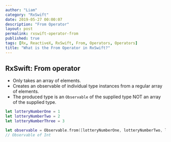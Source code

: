 ```yaml
---
author: "Liam"
category: "RxSwift"
date: 2019-05-27 00:00:07
description: "From Operator"
layout: post
permalink: rxswift-operator-from
published: true
tags: [Rx, ReactiveX, RxSwift, From, Operators, Operators]
title: "What is the From Operator in RxSwift?"
---
```


## RxSwift: From operator

- Only takes an array of elements.
- Creates an observable of individual type instances from a regular array of elements.
- The produced type is an `Observable` of the supplied type NOT an array of the supplied type.

```swift
let lotteryNumberOne = 1
let lotteryNumberTwo = 2
let lotteryNumberThree = 3

let observable = Observable.from([lotteryNumberOne, lotteryNumberTwo, lotteryNumberThree])
// Observable of Int
```
